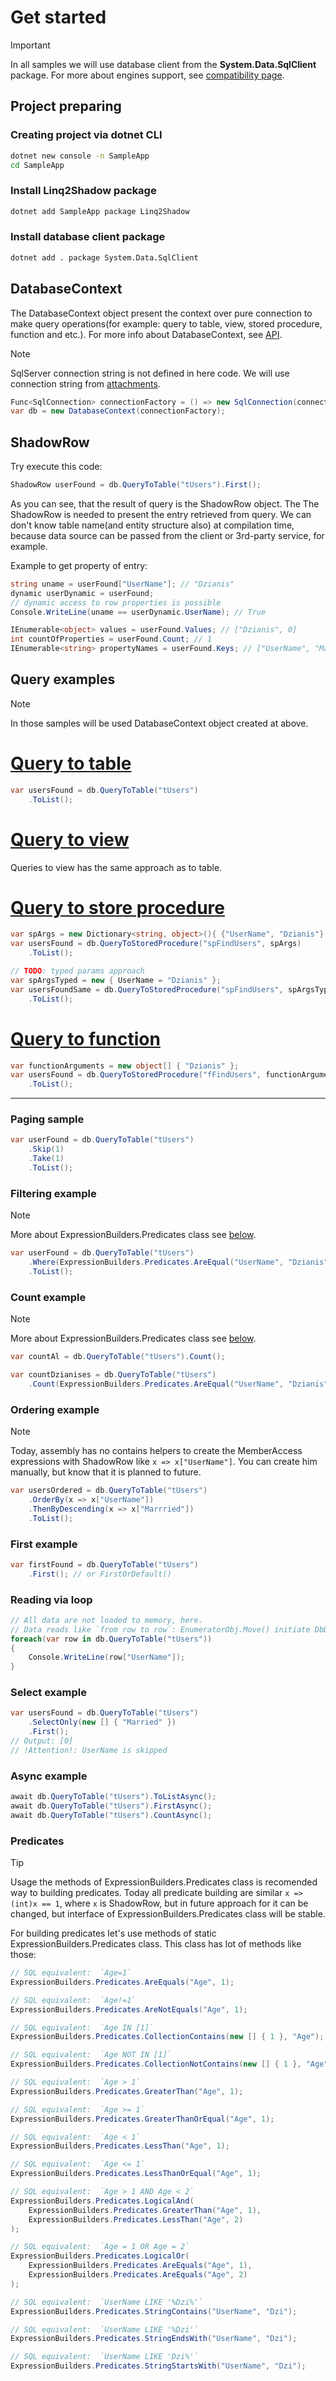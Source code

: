 # Get started

> [!IMPORTANT]
> In all samples we will use database client from the **System.Data.SqlClient** package. For more about engines support, see [compatibility page](/compatibility).

## Project preparing
### Creating project via dotnet CLI
```cmd
dotnet new console -n SampleApp
cd SampleApp
```

### Install Linq2Shadow package
```cmd
dotnet add SampleApp package Linq2Shadow
```

### Install database client package
```cmd
dotnet add . package System.Data.SqlClient
```

## DatabaseContext
The DatabaseContext object present the context over pure connection to make query operations(for example: query to table, view, stored procedure, function and etc.). For more info about DatabaseContext, see [API](/api/Linq2Shadow.DatabaseContext.html).

> [!NOTE]
> SqlServer connection string is not defined in here code. We will use  connection string from [attachments](attachments.html#connection-string).

```csharp
Func<SqlConnection> connectionFactory = () => new SqlConnection(connectionString);  
var db = new DatabaseContext(connectionFactory);
```

## ShadowRow

Try execute this code:
```csharp
ShadowRow userFound = db.QueryToTable("tUsers").First();
```

As you can see, that the result of query is the ShadowRow object. The The ShadowRow is needed to present the entry retrieved from query. We can don't know table name(and entity structure also) at compilation time, because data source can be passed from the client or 3rd-party service, for example.

Example to get property of entry:
```csharp
string uname = userFound["UserName"]; // "Dzianis"
dynamic userDynamic = userFound;
// dynamic access to row properties is possible
Console.WriteLine(uname == userDynamic.UserName); // True

IEnumerable<object> values = userFound.Values; // ["Dzianis", 0]
int countOfProperties = userFound.Count; // 1
IEnumerable<string> propertyNames = userFound.Keys; // ["UserName", "Married"]
```

##  Query examples
>[!NOTE]
> In those samples will be used DatabaseContext object created at above.

# [Query to table](#tab/quey-to-table)
```csharp
var usersFound = db.QueryToTable("tUsers")  
    .ToList();
```

# [Query to view](#tab/quey-to-view)
Queries to view has the same approach as to table.

# [Query to store procedure](#tab/quey-to-stored-procedure)
```csharp
var spArgs = new Dictionary<string, object>(){ {"UserName", "Dzianis"} };  
var usersFound = db.QueryToStoredProcedure("spFindUsers", spArgs)  
    .ToList();

// TODO: typed params approach
var spArgsTyped = new { UserName = "Dzianis" };  
var usersFoundSame = db.QueryToStoredProcedure("spFindUsers", spArgsTyped)  
    .ToList();
```

# [Query to function](#tab/quey-to-function)
```csharp
var functionArguments = new object[] { "Dzianis" };  
var usersFound = db.QueryToStoredProcedure("fFindUsers", functionArguments)  
    .ToList();
```
***

### Paging sample
```csharp
var userFound = db.QueryToTable("tUsers")  
    .Skip(1)  
    .Take(1)  
    .ToList();
```

### Filtering example

> [!NOTE]
> More about ExpressionBuilders.Predicates class see [below](#predicates).

```csharp
var userFound = db.QueryToTable("tUsers")  
    .Where(ExpressionBuilders.Predicates.AreEqual("UserName", "Dzianis"))  
    .ToList();
```

### Count example
> [!NOTE]
> More about ExpressionBuilders.Predicates class see [below](#predicates).

```csharp
var countAl = db.QueryToTable("tUsers").Count();

var countDzianises = db.QueryToTable("tUsers")  
    .Count(ExpressionBuilders.Predicates.AreEqual("UserName", "Dzianis"));
```

### Ordering example

> [!NOTE]
> Today, assembly has no contains helpers to create the MemberAccess expressions with ShadowRow like `x => x["UserName"]`. You can create him manually, but know that it is planned to future.

```csharp
var usersOrdered = db.QueryToTable("tUsers")  
    .OrderBy(x => x["UserName"])  
    .ThenByDescending(x => x["Marrried"])  
    .ToList();
```

### First example
```csharp
var firstFound = db.QueryToTable("tUsers")
    .First(); // or FirstOrDefault()
```

### Reading via loop
```csharp
// All data are not loaded to memory, here.  
// Data reads like `from row to row`: EnumeratorObj.Move() initiate DbDataReader.Read()  
foreach(var row in db.QueryToTable("tUsers"))  
{  
    Console.WriteLine(row["UserName"]);
}
```

### Select example
```csharp
var usersFound = db.QueryToTable("tUsers")  
    .SelectOnly(new [] { "Married" })  
    .First();
// Output: [0]
// !Attention!: UserName is skipped
```

### Async example
```csharp
await db.QueryToTable("tUsers").ToListAsync();
await db.QueryToTable("tUsers").FirstAsync();
await db.QueryToTable("tUsers").CountAsync();
```

### Predicates

> [!TIP]
> Usage the methods of ExpressionBuilders.Predicates class is recomended way to building predicates. Today all predicate building are similar `x => (int)x == 1`, where `x` is ShadowRow, but in future approach for it can be changed, but interface of ExpressionBuilders.Predicates class will be stable.

For building predicates let's use methods of static ExpressionBuilders.Predicates class. This class has lot of methods like those:

```csharp
// SQL equivalent:  `Age=1`
ExpressionBuilders.Predicates.AreEquals("Age", 1);

// SQL equivalent:  `Age!=1`
ExpressionBuilders.Predicates.AreNotEquals("Age", 1);

// SQL equivalent:  `Age IN [1]`
ExpressionBuilders.Predicates.CollectionContains(new [] { 1 }, "Age");

// SQL equivalent:  `Age NOT IN [1]`
ExpressionBuilders.Predicates.CollectionNotContains(new [] { 1 }, "Age");

// SQL equivalent:  `Age > 1`
ExpressionBuilders.Predicates.GreaterThan("Age", 1);

// SQL equivalent:  `Age >= 1`
ExpressionBuilders.Predicates.GreaterThanOrEqual("Age", 1);

// SQL equivalent:  `Age < 1`
ExpressionBuilders.Predicates.LessThan("Age", 1);

// SQL equivalent:  `Age <= 1`
ExpressionBuilders.Predicates.LessThanOrEqual("Age", 1);

// SQL equivalent:  `Age > 1 AND Age < 2`
ExpressionBuilders.Predicates.LogicalAnd(
    ExpressionBuilders.Predicates.GreaterThan("Age", 1),
    ExpressionBuilders.Predicates.LessThan("Age", 2)
);

// SQL equivalent:  `Age = 1 OR Age = 2`
ExpressionBuilders.Predicates.LogicalOr(
    ExpressionBuilders.Predicates.AreEquals("Age", 1),
    ExpressionBuilders.Predicates.AreEquals("Age", 2)
);

// SQL equivalent:  `UserName LIKE '%Dzi%'`
ExpressionBuilders.Predicates.StringContains("UserName", "Dzi");

// SQL equivalent:  `UserName LIKE '%Dzi'`
ExpressionBuilders.Predicates.StringEndsWith("UserName", "Dzi");

// SQL equivalent:  `UserName LIKE 'Dzi%'`
ExpressionBuilders.Predicates.StringStartsWith("UserName", "Dzi");
```
